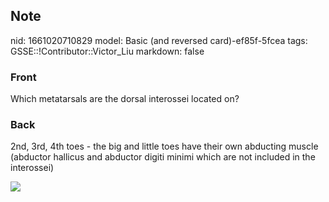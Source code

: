 ## Note
nid: 1661020710829
model: Basic (and reversed card)-ef85f-5fcea
tags: GSSE::!Contributor::Victor_Liu
markdown: false

### Front
Which metatarsals are the dorsal interossei located on?

### Back
2nd, 3rd, 4th toes - the big and little toes have their own
abducting muscle (abductor hallicus and abductor digiti minimi
which are not included in the interossei)
<div><img src="250px-Gray446.png"></div>
